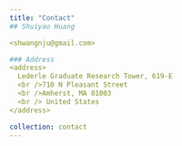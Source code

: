 ```yaml
---
title: "Contact"
## Shuiyao Huang

<shwangnju@gmail.com>

### Address
<address>
  Lederle Graduate Research Tower, 619-E 
  <br />710 N Pleasant Street
  <br />Amherst, MA 01003
  <br /> United States
</address>

collection: contact
---
```

